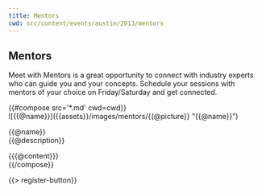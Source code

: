```yaml
---
title: Mentors
cwd: src/content/events/austin/2013/mentors
---
```

## <i class="icon fa-group"></i> Mentors

Meet with Mentors is a great opportunity to connect with industry experts who can guide you and your concepts. Schedule your sessions with mentors of your choice on Friday/Saturday and get connected.
<div class="row">
{{#compose src='*.md' cwd=cwd}}
<div class="6u">
  <div class="mentor-card expander">
      <span class="mentor-picture">
       ![{{@name}}]({{assets}}/images/mentors/{{@picture}} "{{@name}}")       
      </span>
      <p class="mentor-titles">
        {{@name}}<br/>
        {{@description}}
      </p>
  </div>
  <div class="6u content mentor-description">
    {{{@content}}}
  </div>
</div>
{{/compose}}
</div>

{{> register-button}}
